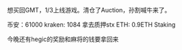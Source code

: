 想买回GMT，1/3上线游戏。清仓了Auction，孙割喊牛来了。

币安：61000
kraken: 1084 拿去质押stx
ETH: 0.9ETH Staking

今晚还有hegic的奖励和麻将的钱要拿回来
